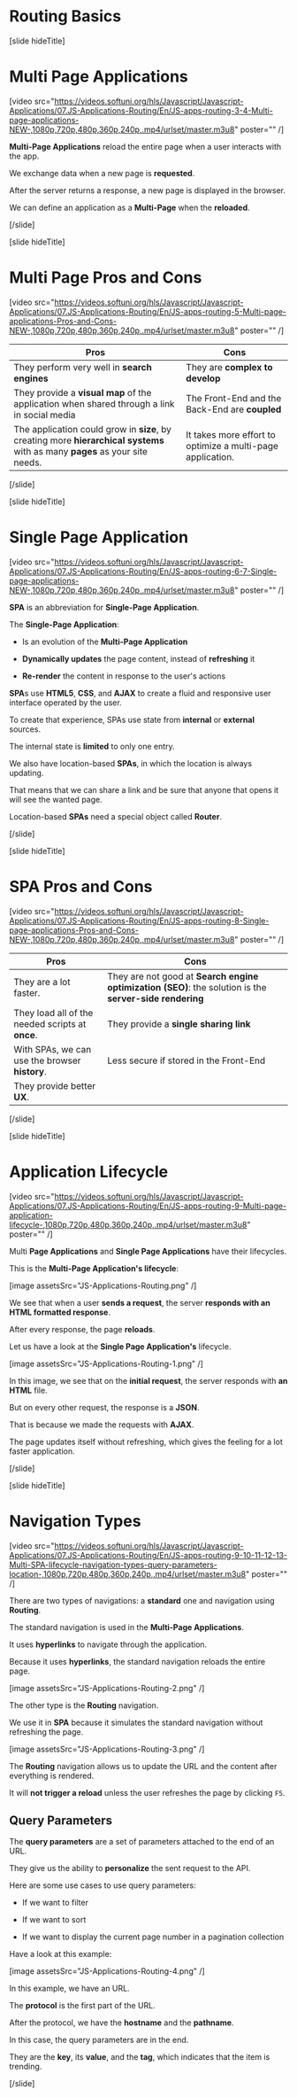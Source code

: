 # Routing Basics 

[slide hideTitle]
# Multi Page Applications

[video src="https://videos.softuni.org/hls/Javascript/Javascript-Applications/07.JS-Applications-Routing/En/JS-apps-routing-3-4-Multi-page-applications-NEW-,1080p,720p,480p,360p,240p,.mp4/urlset/master.m3u8" poster="" /]

**Multi-Page Applications** reload the entire page when a user interacts with the app.

We exchange data when a new page is **requested**.

After the server returns a response, a new page is displayed in the browser.

We can define an application as a **Multi-Page** when the **reloaded**.

[/slide]

[slide hideTitle]

# Multi Page Pros and Cons

[video src="https://videos.softuni.org/hls/Javascript/Javascript-Applications/07.JS-Applications-Routing/En/JS-apps-routing-5-Multi-page-applications-Pros-and-Cons-NEW-,1080p,720p,480p,360p,240p,.mp4/urlset/master.m3u8" poster="" /]


|**Pros**|**Cons**|
|---|---|
|They perform very well in **search engines**|They are **complex to develop**|
|They provide a **visual map** of the application when shared through a link in social media|The Front-End and the Back-End are **coupled**|
|The application could grow in **size**, by creating more **hierarchical systems** with as many **pages** as your site needs.|It takes more effort to optimize a multi-page application.|


[/slide]

[slide hideTitle]

# Single Page Application

[video src="https://videos.softuni.org/hls/Javascript/Javascript-Applications/07.JS-Applications-Routing/En/JS-apps-routing-6-7-Single-page-applications-NEW-,1080p,720p,480p,360p,240p,.mp4/urlset/master.m3u8" poster="" /]

**SPA** is an abbreviation for **Single-Page Application**.

The **Single-Page Application**:

- Is an evolution of the **Multi-Page Application**

- **Dynamically updates** the page content, instead of **refreshing** it

- **Re-render** the content in response to the user's actions

**SPA**s use **HTML5**, **CSS**, and **AJAX** to create a fluid and responsive user interface operated by the user.

To create that experience, SPAs use state from **internal** or **external** sources.

The internal state is **limited** to only one entry.

We also have location-based **SPAs**, in which the location is always updating.

That means that we can share a link and be sure that anyone that opens it will see the wanted page.

Location-based **SPAs** need a special object called **Router**.

[/slide]

[slide hideTitle]

# SPA Pros and Cons

[video src="https://videos.softuni.org/hls/Javascript/Javascript-Applications/07.JS-Applications-Routing/En/JS-apps-routing-8-Single-page-applications-Pros-and-Cons-NEW-,1080p,720p,480p,360p,240p,.mp4/urlset/master.m3u8" poster="" /]


|**Pros**|**Cons**|
|---|---|
|They are a lot faster.|They are not good at **Search engine optimization (SEO)**: the solution is the **server-side rendering** |
|They load all of the needed scripts at **once**.|They provide a **single sharing link**|
|With SPAs, we can use the browser **history**.|Less secure if stored in the Front-End |
|They provide better **UX**.||

[/slide]

[slide hideTitle]

# Application Lifecycle

[video src="https://videos.softuni.org/hls/Javascript/Javascript-Applications/07.JS-Applications-Routing/En/JS-apps-routing-9-Multi-page-application-lifecycle-,1080p,720p,480p,360p,240p,.mp4/urlset/master.m3u8" poster="" /]

Multi **Page Applications** and **Single Page Applications** have their lifecycles.

This is the **Multi-Page Application's lifecycle**: 

[image assetsSrc="JS-Applications-Routing.png" /]

We see that when a user **sends a request**, the server **responds with an HTML formatted response**. 

After every response, the page **reloads**.

Let us have a look at the **Single Page Application's** lifecycle.

[image assetsSrc="JS-Applications-Routing-1.png" /]

In this image, we see that on the **initial request**, the server responds with **an HTML** file. 

But on every other request, the response is a **JSON**. 

That is because we made the requests with **AJAX**.

The page updates itself without refreshing, which gives the feeling for a lot faster application.

[/slide]

[slide hideTitle]

# Navigation Types

[video src="https://videos.softuni.org/hls/Javascript/Javascript-Applications/07.JS-Applications-Routing/En/JS-apps-routing-9-10-11-12-13-Multi-SPA-lifecycle-navigation-types-query-parameters-location-,1080p,720p,480p,360p,240p,.mp4/urlset/master.m3u8" poster="" /]

There are two types of navigations: a **standard** one and navigation using **Routing**.

The standard navigation is used in the **Multi-Page Applications**. 

It uses **hyperlinks** to navigate through the application.

Because it uses **hyperlinks**, the standard navigation reloads the entire page.

[image assetsSrc="JS-Applications-Routing-2.png" /]

The other type is the **Routing** navigation. 

We use it in **SPA** because it simulates the standard navigation without refreshing the page.

[image assetsSrc="JS-Applications-Routing-3.png" /]

The **Routing** navigation allows us to update the URL and the content after everything is rendered.

It will **not trigger a reload** unless the user refreshes the page by clicking `F5`.

## Query Parameters

The **query parameters** are a set of parameters attached to the end of an URL.

They give us the ability to **personalize** the sent request to the API.

Here are some use cases to use query parameters:

- If we want to filter

- If we want to sort

- If we want to display the current page number in a pagination collection

Have a look at this example:

[image assetsSrc="JS-Applications-Routing-4.png" /]

In this example, we have an URL.

The **protocol** is the first part of the URL.

After the protocol, we have the **hostname** and the **pathname**.

In this case, the query parameters are in the end. 

They are the **key**, its **value**, and the **tag**, which indicates that the item is trending.

[/slide]

